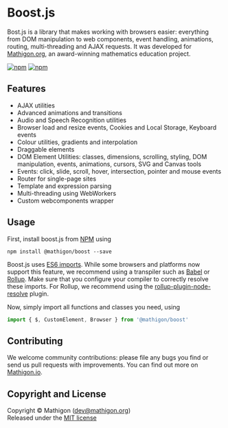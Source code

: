 # Boost.js

Bost.js is a library that makes working with browsers easier: everything from
DOM manipulation to web components, event handling, animations, routing,
multi-threading and AJAX requests. It was developed for
[Mathigon.org](https://mathigon.org), an award-winning mathematics education
project.

[![npm](https://img.shields.io/npm/v/@mathigon/boost.svg)](https://www.npmjs.com/package/@mathigon/boost)
[![npm](https://img.shields.io/github/license/mathigon/boost.js.svg)](https://github.com/mathigon/boost.js/blob/master/LICENSE)


## Features

* AJAX utilities
* Advanced animations and transitions
* Audio and Speech Recognition utilities
* Browser load and resize events, Cookies and Local Storage, Keyboard events
* Colour utilities, gradients and interpolation
* Draggable elements
* DOM Element Utilities: classes, dimensions, scrolling, styling,
  DOM manipulation, events, animations, cursors, SVG and Canvas tools
* Events: click, slide, scroll, hover, intersection, pointer and mouse events
* Router for single-page sites
* Template and expression parsing
* Multi-threading using WebWorkers
* Custom webcomponents wrapper


## Usage

First, install boost.js from [NPM](https://www.npmjs.com/package/@mathigon/boost)
using

```npm install @mathigon/boost --save```

Boost.js uses [ES6 imports](http://2ality.com/2014/09/es6-modules-final.html).
While some browsers and platforms now support this feature, we recommend using
a transpiler such as [Babel](http://babeljs.io/) or [Rollup](https://rollupjs.org/). 
Make sure that you configure your compiler to correctly resolve these imports.
For Rollup, we recommend using the
[rollup-plugin-node-resolve](https://github.com/rollup/rollup-plugin-node-resolve)
plugin.

Now, simply import all functions and classes you need, using

```js
import { $, CustomElement, Browser } from '@mathigon/boost'
```


## Contributing

We welcome community contributions: please file any bugs you find or send us
pull requests with improvements. You can find out more on
[Mathigon.io](http://mathigon.io).


## Copyright and License

Copyright © Mathigon ([dev@mathigon.org](mailto:dev@mathigon.org))  
Released under the [MIT license](LICENSE)
